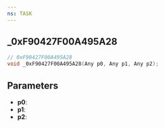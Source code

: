 ```yaml
---
ns: TASK
---
```

## _0xF90427F00A495A28

```c
// 0xF90427F00A495A28
void _0xF90427F00A495A28(Any p0, Any p1, Any p2);
```

## Parameters
* **p0**:
* **p1**:
* **p2**:
